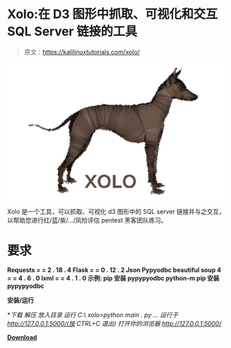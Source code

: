 # Xolo:在 D3 图形中抓取、可视化和交互 SQL Server 链接的工具

> 原文：<https://kalilinuxtutorials.com/xolo/>

[![](img//b87899bdbe0d0be23fe18f10f95ee553.png)](https://blogger.googleusercontent.com/img/a/AVvXsEjbool7O3K1Ha3XJIu0e4J1_d6pTHCpZUfe8hq8TNwzFRxpV6dwuOnB_iYIV9EypxNgVnSCtu0DaJYenEieQUmZAGK5sG0TNDYWSD85SgNgA7YFwMdlRTavqlOLXANbb_9qayopMzzg-BD7_1XMff8_kmSzx_IkAJZ5y2TT8FpgGPKeF3eaampDKSLA=s603)

Xolo 是一个工具，可以抓取、可视化 d3 图形中的 SQL server 链接并与之交互，以帮助您进行红/蓝/紫/…/风险评估 pentest 黑客团队练习。

# 要求

**Requests = = 2 . 18 . 4
Flask = = 0 . 12 . 2
Json
Pypyodbc
beautiful soup 4 = = 4 . 6 . 0
lxml = = 4 . 1 . 0
示例:
pip 安装 pypypyodbc
python-m pip 安装 pypypyodbc**

**安装/运行**

**下载
解压
放入目录
运行
C:\ xolo>python main . py
…
*运行于 http://127.0.0.1:5000/(按 CTRL+C 退出)
打开你的浏览器 http://127.0.0.1:5000/**

[**Download**](https://github.com/etlownoise/xolo)